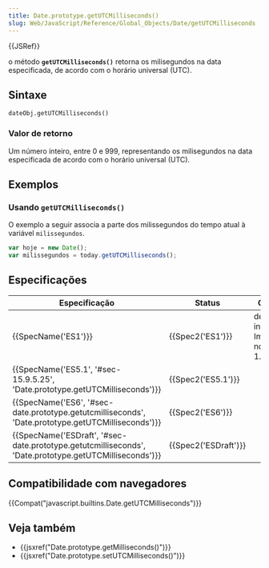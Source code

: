 ```yaml
---
title: Date.prototype.getUTCMilliseconds()
slug: Web/JavaScript/Reference/Global_Objects/Date/getUTCMilliseconds
---
```


{{JSRef}}

o método **`getUTCMilliseconds()`** retorna os milisegundos na data especificada, de acordo com o horário universal (UTC).

## Sintaxe

```
dateObj.getUTCMilliseconds()
```

### Valor de retorno

Um número inteiro, entre 0 e 999, representando os milisegundos na data especificada de acordo com o horário universal (UTC).

## Exemplos

### Usando `getUTCMilliseconds()`

O exemplo a seguir associa a parte dos milissegundos do tempo atual à variável `milissegundos`.

```js
var hoje = new Date();
var milissegundos = today.getUTCMilliseconds();
```

## Especificações

| Especificação                                                                                                                            | Status                       | Comentário                                         |
| ---------------------------------------------------------------------------------------------------------------------------------------- | ---------------------------- | -------------------------------------------------- |
| {{SpecName('ES1')}}                                                                                                                 | {{Spec2('ES1')}}         | definição inicial. Implementado no JavaScript 1.3. |
| {{SpecName('ES5.1', '#sec-15.9.5.25', 'Date.prototype.getUTCMilliseconds')}}                                     | {{Spec2('ES5.1')}}     |                                                    |
| {{SpecName('ES6', '#sec-date.prototype.getutcmilliseconds', 'Date.prototype.getUTCMilliseconds')}}     | {{Spec2('ES6')}}         |                                                    |
| {{SpecName('ESDraft', '#sec-date.prototype.getutcmilliseconds', 'Date.prototype.getUTCMilliseconds')}} | {{Spec2('ESDraft')}} |                                                    |

## Compatibilidade com navegadores

{{Compat("javascript.builtins.Date.getUTCMilliseconds")}}

## Veja também

- {{jsxref("Date.prototype.getMilliseconds()")}}
- {{jsxref("Date.prototype.setUTCMilliseconds()")}}
